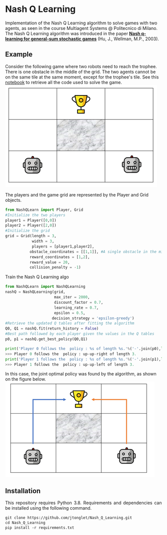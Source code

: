 # Nash Q Learning 

Implementation of the Nash Q Learning  algorithm to solve games with two agents, as seen in the course Multiagent Systems @ Politecnico di Milano. 
The Nash Q Learning algorithm was introduced in the paper [**Nash q-learning for general-sum stochastic games**](https://dl.acm.org/doi/10.5555/945365.964288) (Hu, J., Wellman, M.P., 2003).



## Example

Consider the following game where two robots need to reach the trophee. There is one obstacle in the middle of the grid. The two agents cannot be on the same tile at the same moment, except for the trophee's tile. See this [notebook](https://github.com/jtonglet/Nash_Q_Learning/blob/main/3-dim-example.ipynb) to retrieve all the code used to solve the game.
![](img/img1.PNG)


The players and the game grid are represented by the Player and Grid objects. 

```python
from NashQLearn import Player, Grid
#Initialize the two players
player1 = Player([0,0])
player2 = Player([2,0])
#Initialize the grid
grid = Grid(length = 3,
            width = 3,
            players = [player1,player2],
           obstacle_coordinates = [[1,1]], #A single obstacle in the middle of the grid
           reward_coordinates = [1,2],
           reward_value = 20,
           collision_penalty = -1)
```

Train the Nash Q Learning algo 

```python
from NashQLearn import NashQLearning
nashQ = NashQLearning(grid, 
                      max_iter = 2000,
                      discount_factor = 0.7,
                      learning_rate = 0.7,
                      epsilon = 0.5,
                     decision_strategy = 'epsilon-greedy')
#Retrieve the updated Q tables after fitting the algorithm
Q0, Q1 = nashQ.fit(return_history = False)
#Best path followed by each player given the values in the Q tables
p0, p1 = nashQ.get_best_policy(Q0,Q1)
```


```python
print('Player 0 follows the  policy : %s of length %s.'%('-'.join(p0),len(p0)))
>>> Player 0 follows the  policy : up-up-right of length 3.
print('Player 1 follows the  policy : %s of length %s.'%('-'.join(p1),len(p1)))
>>> Player 1 follows the  policy : up-up-left of length 3.
```
In this case, the joint optimal policy was found by the algorithm, as shown on the figure below.
![](img/img2.PNG)


## Installation

<p align="justify">
This repository requires Python 3.8. Requirements and dependencies can be installed using the following command.
  
 ```
 git clone https://github.com/jtonglet/Nash_Q_Learning.git
 cd Nash_Q_Learning
 pip install -r requirements.txt
 ```
  </p>
  



